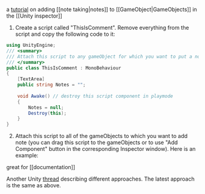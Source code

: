 a [tutorial](https://www.codeproject.com/Tips/1208852/How-to-Add-Comments-Notes-to-a-GameObject-in-Unity) on adding [[note taking|notes]] to [[GameObject|GameObjects]] in the [[Unity inspector]]

1. Create a script called "ThisIsComment". 
   Remove everything from the script and copy the following code to it:
```c#
using UnityEngine;
/// <summary>
/// Attach this script to any gameObject for which you want to put a note.
/// </summary>
public class ThisIsComment : MonoBehaviour
{
    [TextArea]
    public string Notes = "";
    
    void Awake() // destroy this script component in playmode
    {
        Notes = null;
        Destroy(this);
    }
}
```
2. Attach this script to all of the gameObjects to which you want to add note (you can drag this script to the gameObjects or to use "Add Component" button in the corresponding Inspector window). Here is an example:

great for [[documentation]]

Another Unity [thread](https://discussions.unity.com/t/add-info-text-notes-into-the-inspector/548736) describing different approaches. The latest approach is the same as above. 